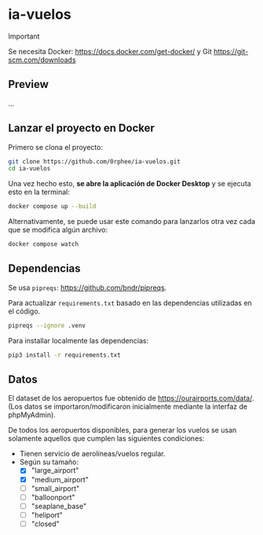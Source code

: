 # ia-vuelos

> [!important]
> Se necesita Docker: <https://docs.docker.com/get-docker/>
> y Git <https://git-scm.com/downloads>

## Preview

...

## Lanzar el proyecto en Docker

Primero se clona el proyecto:

```sh
git clone https://github.com/0rphee/ia-vuelos.git
cd ia-vuelos
```

Una vez hecho esto, **se abre la aplicación de Docker Desktop** y se ejecuta esto en la terminal:

```sh
docker compose up --build
```

Alternativamente, se puede usar este comando para lanzarlos otra vez cada que se modifica algún archivo:

```sh
docker compose watch
```

## Dependencias

Se usa `pipreqs`: <https://github.com/bndr/pipreqs>.

Para actualizar `requirements.txt` basado en las dependencias utilizadas en el código.

```sh
pipreqs --ignore .venv
```

Para installar localmente las dependencias:

```sh
pip3 install -r requirements.txt
```

## Datos

El dataset de los aeropuertos fue obtenido de <https://ourairports.com/data/>. (Los datos se importaron/modificaron inicialmente mediante la interfaz de phpMyAdmin).

De todos los aeropuertos disponibles, para generar los vuelos se usan solamente aquellos que cumplen las siguientes condiciones:

- Tienen servicio de aerolíneas/vuelos regular.
- Según su tamaño:
  - [x] "large_airport"
  - [x] "medium_airport"
  - [ ] "small_airport"
  - [ ] "balloonport"
  - [ ] "seaplane_base"
  - [ ] "heliport"
  - [ ] "closed"
